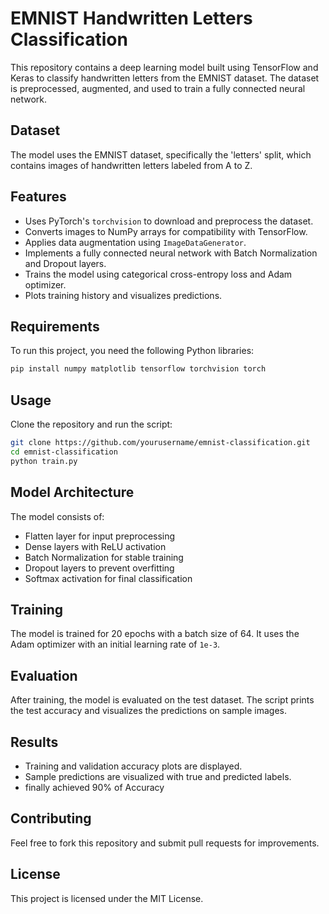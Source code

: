 # EMNIST Handwritten Letters Classification

This repository contains a deep learning model built using TensorFlow and Keras to classify handwritten letters from the EMNIST dataset. The dataset is preprocessed, augmented, and used to train a fully connected neural network.

## Dataset

The model uses the EMNIST dataset, specifically the 'letters' split, which contains images of handwritten letters labeled from A to Z.

## Features

- Uses PyTorch's `torchvision` to download and preprocess the dataset.
- Converts images to NumPy arrays for compatibility with TensorFlow.
- Applies data augmentation using `ImageDataGenerator`.
- Implements a fully connected neural network with Batch Normalization and Dropout layers.
- Trains the model using categorical cross-entropy loss and Adam optimizer.
- Plots training history and visualizes predictions.

## Requirements

To run this project, you need the following Python libraries:

```bash
pip install numpy matplotlib tensorflow torchvision torch
```

## Usage

Clone the repository and run the script:

```bash
git clone https://github.com/yourusername/emnist-classification.git
cd emnist-classification
python train.py
```

## Model Architecture

The model consists of:

- Flatten layer for input preprocessing
- Dense layers with ReLU activation
- Batch Normalization for stable training
- Dropout layers to prevent overfitting
- Softmax activation for final classification

## Training

The model is trained for 20 epochs with a batch size of 64. It uses the Adam optimizer with an initial learning rate of `1e-3`.

## Evaluation

After training, the model is evaluated on the test dataset. The script prints the test accuracy and visualizes the predictions on sample images.

## Results

- Training and validation accuracy plots are displayed.
- Sample predictions are visualized with true and predicted labels.
- finally achieved 90% of Accuracy

## Contributing

Feel free to fork this repository and submit pull requests for improvements.

## License

This project is licensed under the MIT License.

